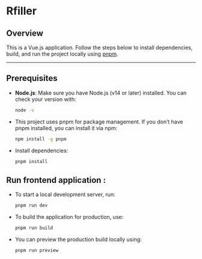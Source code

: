 # Rfiller

## Overview

This is a Vue.js application. Follow the steps below to install dependencies, build, and run the project locally using [pnpm](https://pnpm.io/).

---

## Prerequisites

- **Node.js**: Make sure you have Node.js (v14 or later) installed. You can check your version with:
  ```bash
  node -v
  ```

- This project uses pnpm for package management. If you don’t have pnpm installed, you can install it via npm:
  ```bash
  npm install -g pnpm
  ```

- Install dependencies:
  ```bash
  pnpm install
  ```

## Run frontend application :

- To start a local development server, run:
  ```bash
  pnpm run dev
  ```

- To build the application for production, use:
  ```bash
  pnpm run build
  ```

- You can preview the production build locally using:
  ```bash
  pnpm run preview
  ```
